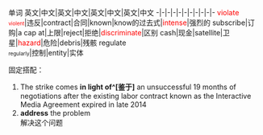单词
英文|中文|英文|中文|英文|中文|英文|中文
-|-|-|-|-|-|-|-|-|-|-
<font color=red>violate</br><font size=1>violent</font></font>|违反|contract|合同|known|know的过去式|<font color=red>intense</font>|强烈的
subscribe|订购|a cap at|上限|reject|拒绝|<font color=red>discriminate</font>|区别
cash|现金|satellite|卫星|<font color=red>hazard</font>|危险|debris|残骸
regulate</br><font size=1>regularly</font>|控制|entity|实体

固定搭配：
1. The strike comes **in light of^[鉴于]** an unsuccessful 19 months of negotiations after the existing labor contract known as the Interactive Media Agreement expired in late 2014
2. **address** the problem <br>解决这个问题
